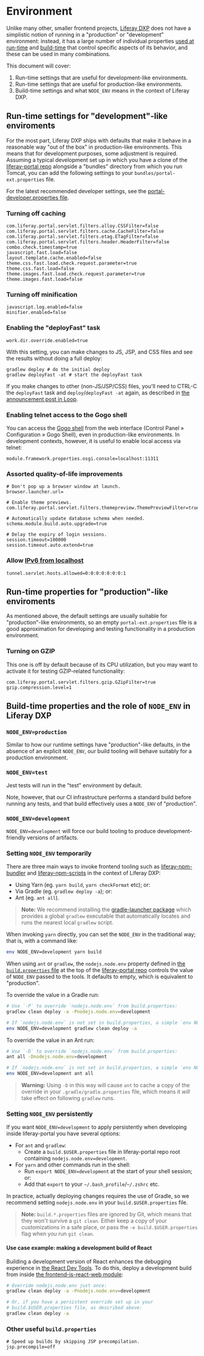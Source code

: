 # Environment

Unlike many other, smaller frontend projects, [Liferay DXP](https://github.com/liferay/liferay-portal) does not have a simplistic notion of running in a "production" or "development" environment: instead, it has a large number of individual properties [used at run-time](https://github.com/liferay/liferay-portal/blob/master/portal-impl/src/portal.properties) and [build-time](https://github.com/liferay/liferay-portal/blob/master/build.properties) that control specific aspects of its behavior, and these can be used in many combinations.

This document will cover:

1. Run-time settings that are useful for development-like environments.
2. Run-time settings that are useful for production-like environments.
3. Build-time settings and what `NODE_ENV` means in the context of Liferay DXP.

## Run-time settings for "development"-like enviroments

For the most part, Liferay DXP ships with defaults that make it behave in a reasonable way "out of the box" in production-like environments. This means that for development purposes, some adjustment is required. Assuming a typical development set up in which you have a clone of the [liferay-portal repo](https://github.com/liferay/liferay-portal) alongside a "bundles" directory from which you run Tomcat, you can add the following settings to your `bundles/portal-ext.properties` file.

For the latest recommended developer settings, see the [portal-developer.properties file](https://github.com/liferay/liferay-portal/blob/master/portal-impl/src/portal-developer.properties).

### Turning off caching

```
com.liferay.portal.servlet.filters.alloy.CSSFilter=false
com.liferay.portal.servlet.filters.cache.CacheFilter=false
com.liferay.portal.servlet.filters.etag.ETagFilter=false
com.liferay.portal.servlet.filters.header.HeaderFilter=false
combo.check.timestamp=true
javascript.fast.load=false
layout.template.cache.enabled=false
theme.css.fast.load.check.request.parameter=true
theme.css.fast.load=false
theme.images.fast.load.check.request.parameter=true
theme.images.fast.load=false
```

### Turning off minification

```
javascript.log.enabled=false
minifier.enabled=false
```

### Enabling the "deployFast" task

```
work.dir.override.enabled=true
```

With this setting, you can make changes to JS, JSP, and CSS files and see the results without doing a full deploy:

```
gradlew deploy # do the initial deploy
gradlew deployFast -at # start the deployFast task
```

If you make changes to other (non-JS/JSP/CSS) files, you'll need to CTRL-C the `deployFast` task and `deploy`/`deployFast -at` again, as described in [the announcement post in Loop](https://loop.liferay.com/home/-/loop/feed/19825955).

### Enabling telnet access to the Gogo shell

You can access the [Gogo shell](https://portal.liferay.dev/docs/7-2/customization/-/knowledge_base/c/using-the-felix-gogo-shell) from the web interface (Control Panel &raquo; Configuration &raquo; Gogo Shell), even in production-like environments. In development contexts, however, it is useful to enable local access via telnet:

```
module.framework.properties.osgi.console=localhost:11311
```

### Assorted quality-of-life improvements

```
# Don't pop up a browser window at launch.
browser.launcher.url=

# Enable theme previews.
com.liferay.portal.servlet.filters.themepreview.ThemePreviewFilter=true

# Automatically update database schema when needed.
schema.module.build.auto.upgrade=true

# Delay the expiry of login sessions.
session.timeout=100000
session.timeout.auto.extend=true
```

### Allow [IPv6 from localhost](https://dev.liferay.com/en/discover/deployment/-/knowledge_base/7-0/choosing-ipv4-or-ipv6)

```
tunnel.servlet.hosts.allowed=0:0:0:0:0:0:0:1
```

## Run-time properties for "production"-like enviroments

As mentioned above, the default settings are usually suitable for "production"-like environments, so an empty `portal-ext.properties` file is a good approximation for developing and testing functionality in a production environment.

### Turning on GZIP

This one is off by default because of its CPU utilization, but you may want to activate it for testing GZIP-related functionality:

```
com.liferay.portal.servlet.filters.gzip.GZipFilter=true
gzip.compression.level=1
```

## Build-time properties and the role of `NODE_ENV` in Liferay DXP

### `NODE_ENV=production`

Similar to how our runtime settings have "production"-like defaults, in the absence of an explicit `NODE_ENV`, our build tooling will behave suitably for a production environment.

### `NODE_ENV=test`

Jest tests will _run_ in the "test" environment by default.

Note, however, that our CI infrastructure performs a standard build before running any tests, and that build effectively uses a `NODE_ENV` of "production".

### `NODE_ENV=development`

`NODE_ENV=development` will force our build tooling to produce development-friendly versions of artifacts.

### Setting `NODE_ENV` temporarily

There are three main ways to invoke frontend tooling such as [liferay-npm-bundler](https://github.com/liferay/liferay-js-toolkit/tree/master/packages/liferay-npm-bundler) and [liferay-npm-scripts](https://github.com/liferay/liferay-npm-tools/tree/master/packages/liferay-npm-scripts) in the context of Liferay DXP:

-   Using Yarn (eg. `yarn build`, `yarn checkFormat` etc); or:
-   Via Gradle (eg. `gradlew deploy -a`); or:
-   Ant (eg. `ant all`).

> **Note:** We recommend installing the [gradle-launcher package](https://www.npmjs.com/package/gradle-launcher) which provides a global `gradlew` executable that automatically locates and runs the nearest local `gradlew` script.

When invoking `yarn` directly, you can set the `NODE_ENV` in the traditional way; that is, with a command like:

```sh
env NODE_ENV=development yarn build
```

When using `ant` or `gradlew`, the `nodejs.node.env` property defined in [the `build.properties` file](https://github.com/liferay/liferay-portal/blob/master/build.properties) at the top of the [liferay-portal repo](https://github.com/liferay/liferay-portal) controls the value of `NODE_ENV` passed to the tools. It defaults to empty, which is equivalent to "production".

To override the value in a Gradle run:

```sh
# Use `-P` to override `nodejs.node.env` from build.properties:
gradlew clean deploy -a -Pnodejs.node.env=development

# If `nodejs.node.env` is not set in build.properties, a simple `env NODE_ENV` will work too:
env NODE_ENV=development gradlew clean deploy -a
```

To override the value in an Ant run:

```sh
# Use `-D` to override `nodejs.node.env` from build.properties:
ant all -Dnodejs.node.env=development

# If `nodejs.node.env` is not set in build.properties, a simple `env NODE_ENV` will work too:
env NODE_ENV=development ant all
```

> **Warning:** Using `-D` in this way will cause `ant` to cache a copy of the override in your `.gradle/gradle.properties` file, which means it _will_ take effect on following `gradlew` runs.

### Setting `NODE_ENV` persistently

If you want `NODE_ENV=development` to apply persistently when developing inside liferay-portal you have several options:

-   For `ant` and `gradlew`:
    -   Create a `build.$USER.properties` file in liferay-portal repo root containing `nodejs.node.env=development`.
-   For `yarn` and other commands run in the shell:
    -   Run `export NODE_ENV=development` at the start of your shell session; or:
    -   Add that `export` to your `~/.bash_profile`/`~/.zshrc` etc.

In practice, actually deploying changes requires the use of Gradle, so we recommend setting `nodejs.node.env` in your `build.$USER.properties` file.

> **Note:** `build.*.properties` files are ignored by Git, which means that they won't survive a `git clean`. Either keep a copy of your customizations in a safe place, or pass the `-e build.$USER.properties` flag when you run `git clean`.

#### Use case example: making a development build of React

Building a development version of React enhances the debugging experience in [the React Dev Tools](https://github.com/facebook/react-devtools). To do this, deploy a development build from inside [the frontend-js-react-web module](https://github.com/liferay/liferay-portal/tree/master/modules/apps/frontend-js/frontend-js-react-web):

```sh
# Override nodejs.node.env just once:
gradlew clean deploy -a -Pnodejs.node.env=development

# Or, if you have a persistent override set up in your
# build.$USER.properties file, as described above:
gradlew clean deploy -a
```

### Other useful `build.properties`

```
# Speed up builds by skipping JSP precompilation.
jsp.precompile=off
```
